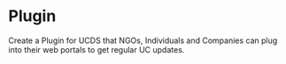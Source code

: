 Plugin
======

Create a Plugin for UCDS that  NGOs, Individuals and Companies can plug into their web portals to get regular UC updates.
